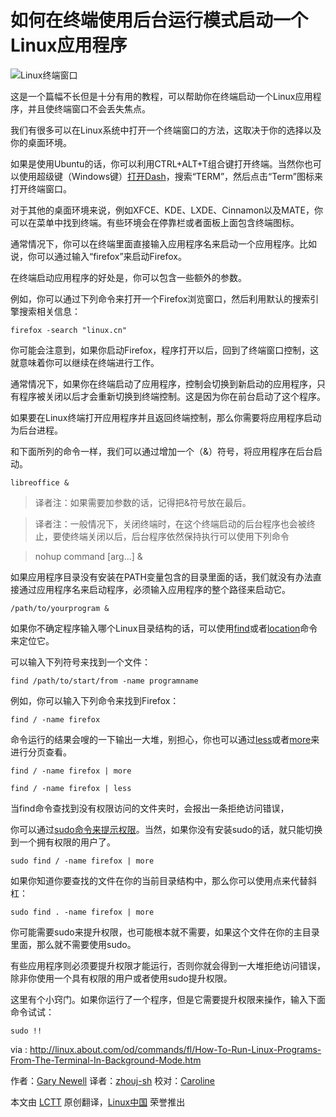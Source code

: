 如何在终端使用后台运行模式启动一个Linux应用程序
========================================================================

![Linux终端窗口](http://f.tqn.com/y/linux/1/W/r/G/1/terminal.JPG)

这是一个篇幅不长但是十分有用的教程，可以帮助你在终端启动一个Linux应用程序，并且使终端窗口不会丢失焦点。

我们有很多可以在Linux系统中打开一个终端窗口的方法，这取决于你的选择以及你的桌面环境。

如果是使用Ubuntu的话，你可以利用CTRL+ALT+T组合键打开终端。当然你也可以使用超级键（Windows键）[打开Dash][1]，搜索“TERM”，然后点击“Term”图标来打开终端窗口。

对于其他的桌面环境来说，例如XFCE、KDE、LXDE、Cinnamon以及MATE，你可以在菜单中找到终端。有些环境会在停靠栏或者面板上面包含终端图标。

通常情况下，你可以在终端里面直接输入应用程序名来启动一个应用程序。比如说，你可以通过输入“firefox”来启动Firefox。

在终端启动应用程序的好处是，你可以包含一些额外的参数。

例如，你可以通过下列命令来打开一个Firefox浏览窗口，然后利用默认的搜索引擎搜索相关信息：

	firefox -search "linux.cn"

你可能会注意到，如果你启动Firefox，程序打开以后，回到了终端窗口控制，这就意味着你可以继续在终端进行工作。

通常情况下，如果你在终端启动了应用程序，控制会切换到新启动的应用程序，只有程序被关闭以后才会重新切换到终端控制。这是因为你在前台启动了这个程序。

如果要在Linux终端打开应用程序并且返回终端控制，那么你需要将应用程序启动为后台进程。

和下面所列的命令一样，我们可以通过增加一个（&）符号，将应用程序在后台启动。

	libreoffice &

>译者注：如果需要加参数的话，记得把&符号放在最后。

>译者注：一般情况下，关闭终端时，在这个终端启动的后台程序也会被终止，要使终端关闭以后，后台程序依然保持执行可以使用下列命令

>	nohup command [arg...] &

如果应用程序目录没有安装在PATH变量包含的目录里面的话，我们就没有办法直接通过应用程序名来启动程序，必须输入应用程序的整个路径来启动它。

	/path/to/yourprogram &

如果你不确定程序输入哪个Linux目录结构的话，可以使用[find][2]或者[location][3]命令来定位它。

可以输入下列符号来找到一个文件：

	find /path/to/start/from -name programname

例如，你可以输入下列命令来找到Firefox：

	find / -name firefox

命令运行的结果会嗖的一下输出一大堆，别担心，你也可以通过[less][4]或者[more][5]来进行分页查看。

	find / -name firefox | more

	find / -name firefox | less

当find命令查找到没有权限访问的文件夹时，会报出一条拒绝访问错误，

你可以通过[sudo命令来提示权限][6]。当然，如果你没有安装sudo的话，就只能切换到一个拥有权限的用户了。

	sudo find / -name firefox | more

如果你知道你要查找的文件在你的当前目录结构中，那么你可以使用点来代替斜杠：

	sudo find . -name firefox | more

你可能需要sudo来提升权限，也可能根本就不需要，如果这个文件在你的主目录里面，那么就不需要使用sudo。

有些应用程序则必须要提升权限才能运行，否则你就会得到一大堆拒绝访问错误，除非你使用一个具有权限的用户或者使用sudo提升权限。

这里有个小窍门。如果你运行了一个程序，但是它需要提升权限来操作，输入下面命令试试：

	sudo !!

via : http://linux.about.com/od/commands/fl/How-To-Run-Linux-Programs-From-The-Terminal-In-Background-Mode.htm

作者：[Gary Newell][a]
译者：[zhouj-sh](https://github.com/zhouj-sh)
校对：[Caroline](https://github.com/carolinewuyan)

本文由 [LCTT](https://github.com/LCTT/TranslateProject) 原创翻译，[Linux中国](http://linux.cn/) 荣誉推出

[a]:http://linux.about.com/bio/Gary-Newell-132058.htm
[1]:http://linux.about.com/od/howtos/fl/Learn-Ubuntu-The-Unity-Dash.htm
[2]:http://linux.about.com/od/commands/l/blcmdl1_find.htm
[3]:http://linux.about.com/od/commands/l/blcmdl1_locate.htm
[4]:http://linux.about.com/library/cmd/blcmdl1_less.htm
[5]:http://linux.about.com/library/cmd/blcmdl1_more.htm
[6]:http://linux.about.com/od/commands/l/blcmdl8_sudo.htm

